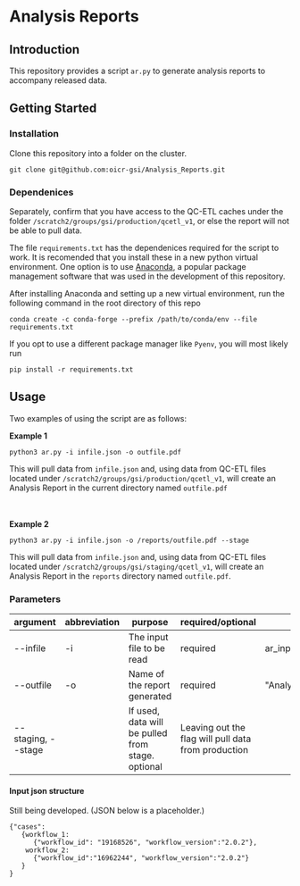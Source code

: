 # Analysis Reports #

## Introduction ##
This repository provides a script `ar.py` to generate analysis reports to accompany released data.


## Getting Started ##

### Installation ###

Clone this repository into a folder on the cluster.
```
git clone git@github.com:oicr-gsi/Analysis_Reports.git
```

### Dependenices ###

Separately, confirm that you have access to the QC-ETL caches under the folder `/scratch2/groups/gsi/production/qcetl_v1`, or else the report will not be able to pull data.

The file `requirements.txt` has the dependenices required for the script to work. It is recomended that you install these in a new python virtual environment. One option is to use [Anaconda](https://www.anaconda.com/), a popular package management software that was used in the development of this repository. 

After installing Anaconda and setting up a new virtual environment, run the following command in the root directory of this repo
```
conda create -c conda-forge --prefix /path/to/conda/env --file requirements.txt
```

If you opt to use a different package manager like `Pyenv`, you will most likely run 

```
pip install -r requirements.txt
```

## Usage ##

Two examples of using the script are as follows:

<b>Example 1</b>
```
python3 ar.py -i infile.json -o outfile.pdf
```
This will pull data from `infile.json` and, using data from QC-ETL files located under `/scratch2/groups/gsi/production/qcetl_v1`, will create an Analysis Report in the current directory named `outfile.pdf`

<br></br>
<b>Example 2</b>

```
python3 ar.py -i infile.json -o /reports/outfile.pdf --stage
```
This will pull data from `infile.json` and, using data from QC-ETL files located under `/scratch2/groups/gsi/staging/qcetl_v1`, will create an Analysis Report in the `reports` directory named `outfile.pdf`.


### Parameters ###

| argument | abbreviation| purpose | required/optional | default|
| -------- | ----------- | --------|------------------ |--------|
| --infile | -i| The input file to be read| required | ar_input.json |
| --outfile | -o | Name of the report generated | required | "Analysis_Report.pdf"  |
| --staging, --stage | |If used, data will be pulled from stage. optional | Leaving out the flag will pull data from production |



#### Input json structure ####

Still being developed. (JSON below is a placeholder.)

```
{"cases":
   {workflow_1:
      {"workflow_id": "19168526", "workflow_version":"2.0.2"},
    workflow_2:
      {"workflow_id":"16962244", "workflow_version":"2.0.2"}
   }
}
```
